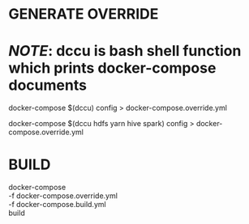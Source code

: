 # GENERATE OVERRIDE
# *NOTE*: dccu is bash shell function which prints docker-compose documents
docker-compose $(dccu) config > docker-compose.override.yml

docker-compose $(dccu hdfs yarn hive spark) config > docker-compose.override.yml

# BUILD
docker-compose \
  -f docker-compose.override.yml \
  -f docker-compose.build.yml \
  build



